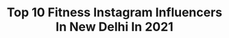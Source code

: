 ---
title: Top 10 Fitness Instagram Influencers In New Delhi In 2021
description: >-
  Find top fitness Instagram influencers in New Delhi in 2021. Most popular hashtags: #fitness #fashion #style #photography.
platform: Instagram
hits: 56
text_top: Discover the top-rated Instagram influencers on inBeat.
text_bottom: inBeat aggregates 56 Instagram influencers like this in New Delhi, India for you to connect with.
profiles:
  - username: "thedopeboyyyy"
    fullname: >-
      Sudhanshu Verma
    bio: >-
      Here to change the game of Fashion🚶‍♂️👟🕶 Menswear•Lifestyle•Fitness 📍New Delhi, India 🏆Creative Influencer Of 2020 Award🏆 📧 : vsudhanshu964@gmail.com
    location: "India"
    followers: 39853
    engagement: 630
    commentsToLikes: 0.155194
    id: ckf5qsnanafxo0j23820gmuyl
    verified: false
    hashtags: "#millnerco, #fashion, #ilysillystudio, #fun"
  - username: "styleawhileofficial"
    fullname: >-
      Shreya Jain
    bio: >-
      #shreyajain 👠 Fashion and Lifestyle Blogger 👗 Costume Stylist 🧘🏼‍♀️ Fitness Influencer 📍 New Delhi / Punjab 🇮🇳
    location: "India"
    followers: 165538
    engagement: 530
    commentsToLikes: 0.057408
    id: ck9wgrkyfuokp0j78wjzd69ae
    verified: true
    hashtags: "#shreyajain, #beautyinfluencer, #lifestyleblogger, #fitnessinfluencer"
  - username: "lipika.tiwari"
    fullname: >-
      Lipika Tiwari
    bio: >-
      A YOUNG DIGITAL ENTREPRENEUR Help people to find platform 🔥 Business developer
    location: "India"
    followers: 8013
    engagement: 785
    commentsToLikes: 0.038972
    id: ckap2hgt3yum10i78xw21stp9
    verified: false
    hashtags: "#indorepost, #model, #lordshiva, #hindutemple"
  - username: "imayeshakaur"
    fullname: >-
      Anjali
    bio: >-
      👸🏻Fashion / Blogger / influencer / YouTuber🔺 📩 Business enquiry DM or Mail 📍 New Delhi Twitter @imayeshakaur
    location: "India"
    followers: 179594
    engagement: 76
    commentsToLikes: 0.037616
    id: ckf5qlkpb9rsx0j2315656sva
    verified: false
    hashtags: "#love, #follow, #loveyourself, #fitnessjourney"
  - username: "muufatt_"
    fullname: >-
      Swarnima
    bio: >-
      Business Development💸 Data Analytics📈📊 New Delhi to 🇨🇦 ❤️
    location: "India"
    followers: 6949
    engagement: 1826
    commentsToLikes: 0.119096
    id: ck8wg7hblguy00j785tcnx2hy
    verified: false
    hashtags: "#posesforpictures, #canada, #staysafe, #instaphotography"
  - username: "pragya.acp"
    fullname: >-
      Pragya Anand
    bio: >-
      ACP Chanakyapuri, New Delhi district, Delhi Police DANIPS officer, UPSC CSE 2014 JNU, DU Notre Dame Academy, Patna For emergency Dial 112
    location: "India"
    followers: 45254
    engagement: 1811
    commentsToLikes: 0.018918
    id: ck9wefuddk2pw0j782k6rh44k
    verified: false
    hashtags: "#motivational, #ladycop, #staymotivated, #helpushelpyou"
  - username: "kiara.fulara"
    fullname: >-
      Kiara 👰🏻
    bio: >-
      👗|| FASHION 👜|| LIFESTYLE 🛵|| TRAVEL 🇮🇳|| NEW DELHI ( INDIA ) 📬|| DM or Mail Queries/Collabs 🔻SUBSCRIBE🔻
    location: "India"
    followers: 83211
    engagement: 1295
    commentsToLikes: 0.009950
    id: ck8werlb1ei8t0j789nw8tukn
    verified: false
    hashtags: "#halloween, #pose, #styleblogger, #style"
  - username: "nikhilsharmaa._"
    fullname: >-
      N I K H I L
    bio: >-
      📍New Delhi , IN Snapchat : niikhiil1 DM or email for business or collaboration 📥
    location: "India"
    followers: 22949
    engagement: 975
    commentsToLikes: 0.023207
    id: ck9wp305l7l0t0j783xjn34fr
    verified: false
    hashtags: "#reelitfeelit, #instareel, #reels, #fitness"
  - username: "thakur_jyotii"
    fullname: >-
      JYOTI THAKUR
    bio: >-
      🌴New Delhi 💁🏻‍♀️Certified Lifestyle and Fitness Coach 👩🏼‍💻 💁🏻‍♀️On a mission to Inspire and Transform people. 💁🏻‍♀️Dm/Mail me for Online Coaching ⬇️
    location: "India"
    followers: 104334
    engagement: 315
    commentsToLikes: 0.013355
    id: ck0u69bwh1cpt0i194tcnhlam
    verified: false
    hashtags: "#makavelimotivation, #fitness, #delhi, #fitgirlsguide"
  - username: "abhishek_berwal_"
    fullname: >-
      अभिषेक बेरवाल
    bio: >-
      DTU’22 | KV’18 | New Delhi
    location: "India"
    followers: 5004
    engagement: 1088
    commentsToLikes: 0.038669
    id: ckapav5r4xl800i7816ehskzo
    verified: false
    hashtags: "#love, #beautiful, #sunday, #picoftheday"
---